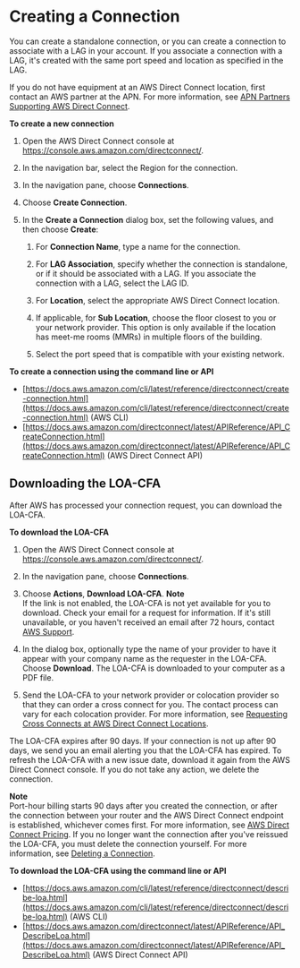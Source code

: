 # Creating a Connection<a name="create-connection"></a>

You can create a standalone connection, or you can create a connection to associate with a LAG in your account\. If you associate a connection with a LAG, it's created with the same port speed and location as specified in the LAG\.

If you do not have equipment at an AWS Direct Connect location, first contact an AWS partner at the APN\. For more information, see [APN Partners Supporting AWS Direct Connect](https://aws.amazon.com/directconnect/partners)\.

**To create a new connection**

1. Open the AWS Direct Connect console at [https://console\.aws\.amazon\.com/directconnect/](https://console.aws.amazon.com/directconnect/)\.

1. In the navigation bar, select the Region for the connection\.

1. In the navigation pane, choose **Connections**\.

1. Choose **Create Connection**\.

1. In the **Create a Connection** dialog box, set the following values, and then choose **Create**:

   1. For **Connection Name**, type a name for the connection\.

   1. For **LAG Association**, specify whether the connection is standalone, or if it should be associated with a LAG\. If you associate the connection with a LAG, select the LAG ID\.

   1. For **Location**, select the appropriate AWS Direct Connect location\.

   1. If applicable, for **Sub Location**, choose the floor closest to you or your network provider\. This option is only available if the location has meet\-me rooms \(MMRs\) in multiple floors of the building\.

   1. Select the port speed that is compatible with your existing network\.

**To create a connection using the command line or API**
+ [https://docs.aws.amazon.com/cli/latest/reference/directconnect/create-connection.html](https://docs.aws.amazon.com/cli/latest/reference/directconnect/create-connection.html) \(AWS CLI\)
+ [https://docs.aws.amazon.com/directconnect/latest/APIReference/API_CreateConnection.html](https://docs.aws.amazon.com/directconnect/latest/APIReference/API_CreateConnection.html) \(AWS Direct Connect API\)

## Downloading the LOA\-CFA<a name="create-connection-loa-cfa"></a>

After AWS has processed your connection request, you can download the LOA\-CFA\. 

**To download the LOA\-CFA**

1. Open the AWS Direct Connect console at [https://console\.aws\.amazon\.com/directconnect/](https://console.aws.amazon.com/directconnect/)\.

1. In the navigation pane, choose **Connections**\.

1. Choose **Actions**, **Download LOA\-CFA**\. 
**Note**  
If the link is not enabled, the LOA\-CFA is not yet available for you to download\. Check your email for a request for information\. If it's still unavailable, or you haven't received an email after 72 hours, contact [AWS Support](https://aws.amazon.com/support/createCase)\.

1. In the dialog box, optionally type the name of your provider to have it appear with your company name as the requester in the LOA\-CFA\. Choose **Download**\. The LOA\-CFA is downloaded to your computer as a PDF file\.

1. Send the LOA\-CFA to your network provider or colocation provider so that they can order a cross connect for you\. The contact process can vary for each colocation provider\. For more information, see [Requesting Cross Connects at AWS Direct Connect Locations](Colocation.md)\.

The LOA\-CFA expires after 90 days\. If your connection is not up after 90 days, we send you an email alerting you that the LOA\-CFA has expired\. To refresh the LOA\-CFA with a new issue date, download it again from the AWS Direct Connect console\. If you do not take any action, we delete the connection\.

**Note**  
Port\-hour billing starts 90 days after you created the connection, or after the connection between your router and the AWS Direct Connect endpoint is established, whichever comes first\. For more information, see [AWS Direct Connect Pricing](https://aws.amazon.com/directconnect/pricing/)\. If you no longer want the connection after you've reissued the LOA\-CFA, you must delete the connection yourself\. For more information, see [Deleting a Connection](deleteconnection.md)\.

**To download the LOA\-CFA using the command line or API**
+ [https://docs.aws.amazon.com/cli/latest/reference/directconnect/describe-loa.html](https://docs.aws.amazon.com/cli/latest/reference/directconnect/describe-loa.html) \(AWS CLI\)
+ [https://docs.aws.amazon.com/directconnect/latest/APIReference/API_DescribeLoa.html](https://docs.aws.amazon.com/directconnect/latest/APIReference/API_DescribeLoa.html) \(AWS Direct Connect API\)